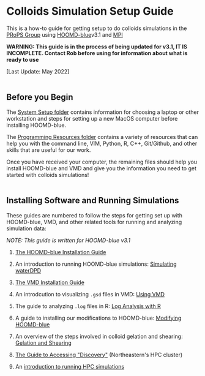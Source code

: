 # Colloids Simulation Setup Guide

This is a how-to guide for getting setup to do colloids simulations in the [PRoPS Group] using [HOOMD-blue]v3.1 and [MPI]

**WARNING: This guide is in the process of being updated for v3.1, IT IS INCOMPLETE. Contact Rob before using for information about what is ready to use**

[PRoPS Group]: https://web.inortheastern.edu/complexfluids/
[HOOMD-blue]: http://glotzerlab.engin.umich.edu/hoomd-blue/
[MPI]: https://www.open-mpi.org/

[Last Update: May 2022]
<br>
<br>
## Before you Begin

The [System Setup folder](/System-Setup) contains information for choosing a laptop or other workstation and steps for setting up a new MacOS computer before installing HOOMD-blue.

The [Programming Resources folder](/Programming-Resources) contains a variety of resources that can help you with the command line, VIM, Python, R, C++, Git/Github, and other skills that are useful for our work.

Once you have received your computer, the remaining files should help you install HOOMD-blue and VMD and give you the information you need to get started with colloids simulations!
<br>
<br>
## Installing Software and Running Simulations

These guides are numbered to follow the steps for getting set up with HOOMD-blue, VMD, and other related tools for running and analyzing simulation data:

*NOTE: This guide is written for HOOMD-blue v3.1*

1. [The HOOMD-blue Installation Guide](/01-HOOMDblue-Install-Guide.md)

2. An introduction to running HOOMD-blue simulations: [Simulating waterDPD](/02-Simulating-waterDPD.md)

3. [The VMD Installation Guide](/03-VMD-Install-Guide.md)

4. An introdcution to visualizing `.gsd` files in VMD: [Using VMD](/04-Using-VMD.md)

5. The guide to analyzing `.log` files in R: [Log Analysis with R](/05-Log-Analysis-with-R.md)

6. A guide to installing our modifications to HOOMD-blue: [Modifying HOOMD-blue](/06-Modifying-HOOMDblue.md)

7. An overview of the steps involved in colloid gelation and shearing: [Gelation and Shearing](/07-Gelation-and-Shearing.md)

8. [The Guide to Accessing "Discovery"](/08-Accessing-Discovery.md) (Northeastern's HPC cluster)

9. An [introduction to running HPC simulations](/09-Slurm-and-Disco.md)
